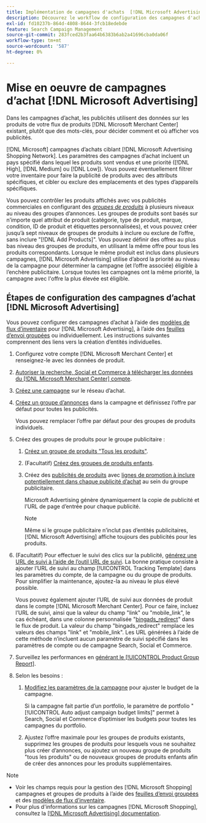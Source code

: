 ```yaml
---
title: Implémentation de campagnes d'achats  [!DNL Microsoft Advertising]
description: Découvrez le workflow de configuration des campagnes d'achats  [!DNL Microsoft Advertising] .
exl-id: fd10237b-864d-4808-8644-3fcb18edebde
feature: Search Campaign Management
source-git-commit: 283fced2b3faa64b6383b6ab2a41696cba0da06f
workflow-type: tm+mt
source-wordcount: '587'
ht-degree: 0%

---
```


# Mise en oeuvre de campagnes d’achat [!DNL Microsoft Advertising]

Dans les campagnes d’achat, les publicités utilisent des données sur les produits de votre flux de produits [!DNL Microsoft Merchant Center] existant, plutôt que des mots-clés, pour décider comment et où afficher vos publicités.

[!DNL Microsoft] campagnes d’achats ciblant [!DNL Microsoft Advertising Shopping Network]. Les paramètres des campagnes d’achat incluent un pays spécifié dans lequel les produits sont vendus et une priorité ([!DNL High], [!DNL Medium] ou [!DNL Low]). Vous pouvez éventuellement filtrer votre inventaire pour faire la publicité de produits avec des attributs spécifiques, et cibler ou exclure des emplacements et des types d’appareils spécifiques.

Vous pouvez contrôler les produits affichés avec vos publicités commerciales en configurant des *[groupes de produits](/help/search-social-commerce/campaign-management/campaigns/product-group-about.md)* à plusieurs niveaux au niveau des groupes d’annonces. Les groupes de produits sont basés sur n’importe quel attribut de produit (catégorie, type de produit, marque, condition, ID de produit et étiquettes personnalisées), et vous pouvez créer jusqu’à sept niveaux de groupes de produits à inclure ou exclure de l’offre, sans inclure &quot;[!DNL Add Products]&quot;. Vous pouvez définir des offres au plus bas niveau des groupes de produits, en utilisant la même offre pour tous les produits correspondants. Lorsque le même produit est inclus dans plusieurs campagnes, [!DNL Microsoft Advertising] utilise d’abord la priorité au niveau de la campagne pour déterminer la campagne (et l’offre associée) éligible à l’enchère publicitaire. Lorsque toutes les campagnes ont la même priorité, la campagne avec l&#39;offre la plus élevée est éligible.

## Étapes de configuration des campagnes d’achat [!DNL Microsoft Advertising]

Vous pouvez configurer des campagnes d’achat à l’aide des [ modèles de flux d’inventaire](/help/search-social-commerce/campaign-management/inventory-feeds/inventory-feeds-about.md) pour [!DNL Microsoft Advertising], à l’aide des [ feuilles d’envoi groupées](/help/search-social-commerce/campaign-management/bulksheets/bulksheet-about.md) ou individuellement. Les instructions suivantes comprennent des liens vers la création d’entités individuelles.

1. Configurez votre compte [!DNL Microsoft Merchant Center] et renseignez-le avec les données de produit.

1. [ Autoriser la recherche, Social et Commerce à télécharger les données du  [!DNL Microsoft Merchant Center] compte](/help/search-social-commerce/campaign-management/accounts/merchant-account-manage.md).

1. [Créez une campagne](/help/search-social-commerce/campaign-management/campaigns/campaign-manage.md) sur le réseau d’achat.

1. [Créez un groupe d’annonces](/help/search-social-commerce/campaign-management/campaigns/ad-group-manage.md) dans la campagne et définissez l’offre par défaut pour toutes les publicités.

   Vous pouvez remplacer l’offre par défaut pour des groupes de produits individuels.

1. Créez des groupes de produits pour le groupe publicitaire :

   1. [Créez un groupe de produits &quot;Tous les produits&quot;](/help/search-social-commerce/campaign-management/campaigns/product-group-manage.md).

   1. (Facultatif) [Créez des groupes de produits enfants](/help/search-social-commerce/campaign-management/campaigns/product-group-manage.md).

   1. Créez des [publicités de produits](/help/search-social-commerce/campaign-management/campaigns/ad-manage.md) avec [ lignes de promotion à inclure potentiellement dans chaque publicité d’achat](/help/search-social-commerce/campaign-management/campaigns/product-group-settings-microsoft.md) au sein du groupe publicitaire.

      Microsoft Advertising génère dynamiquement la copie de publicité et l’URL de page d’entrée pour chaque publicité.

      >[!NOTE]
      >
      >Même si le groupe publicitaire n’inclut pas d’entités publicitaires, [!DNL Microsoft Advertising] affiche toujours des publicités pour les produits.

1. (Facultatif) Pour effectuer le suivi des clics sur la publicité, [générez une URL de suivi à l’aide de l’outil URL de suivi](/help/search-social-commerce/tools/click-tracking-url-generate.md). La bonne pratique consiste à ajouter l’URL de suivi au champ [!UICONTROL Tracking Template] dans les paramètres du compte, de la campagne ou du groupe de produits. Pour simplifier la maintenance, ajoutez-la au niveau le plus élevé possible.

   Vous pouvez également ajouter l’URL de suivi aux données de produit dans le compte [!DNL Microsoft Merchant Center]. Pour ce faire, incluez l’URL de suivi, ainsi que la valeur du champ &quot;link&quot; ou &quot;mobile_link&quot;, le cas échéant, dans une colonne personnalisée &quot;[bingads_redirect](https://help.ads.microsoft.com/#apex/3/en/51084)&quot; dans le flux de produit. La valeur du champ &quot;bingads_redirect&quot; remplace les valeurs des champs &quot;link&quot; et &quot;mobile_link&quot;. Les URL générées à l’aide de cette méthode n’incluent aucun paramètre de suivi spécifié dans les paramètres de compte ou de campagne Search, Social et Commerce.

1. Surveillez les performances en [générant le [!UICONTROL Product Group Report]](/help/search-social-commerce/reports/management/basic-advanced/basic-advanced-report-generate.md).

1. Selon les besoins :

   1. [Modifiez les paramètres de la campagne](/help/search-social-commerce/campaign-management/campaigns/campaign-manage.md) pour ajuster le budget de la campagne.

      Si la campagne fait partie d’un portfolio, le paramètre de portfolio &quot;[!UICONTROL Auto adjust campaign budget limits]&quot; permet à Search, Social et Commerce d’optimiser les budgets pour toutes les campagnes du portfolio.

   1. Ajustez l’offre maximale pour les groupes de produits existants, supprimez les groupes de produits pour lesquels vous ne souhaitez plus créer d’annonces, ou ajoutez un nouveau groupe de produits &quot;tous les produits&quot; ou de nouveaux groupes de produits enfants afin de créer des annonces pour les produits supplémentaires.

>[!NOTE]
>
>* Voir les champs requis pour la gestion des [!DNL Microsoft Shopping] campagnes et groupes de produits à l’aide des [feuilles d’envoi groupées](/help/search-social-commerce/campaign-management/bulksheets/bulksheet-data-formats/bulksheet-data-microsoft.md) et des [modèles de flux d’inventaire](/help/search-social-commerce/campaign-management/inventory-feeds/ad-templates/template-microsoft-shopping.md).
>* Pour plus d&#39;informations sur les campagnes [!DNL Microsoft Shopping], consultez la [[!DNL Microsoft Advertising] documentation](https://help.ads.microsoft.com/#apex/3/en/50903).
